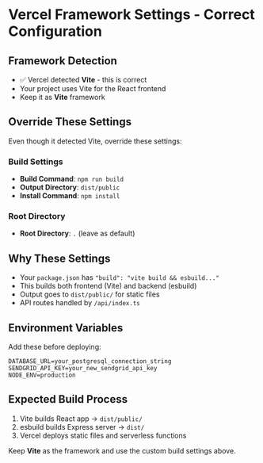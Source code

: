 # Vercel Framework Settings - Correct Configuration

## Framework Detection
- ✅ Vercel detected **Vite** - this is correct
- Your project uses Vite for the React frontend
- Keep it as **Vite** framework

## Override These Settings
Even though it detected Vite, override these settings:

### Build Settings
- **Build Command**: `npm run build`
- **Output Directory**: `dist/public`
- **Install Command**: `npm install`

### Root Directory
- **Root Directory**: `.` (leave as default)

## Why These Settings
- Your `package.json` has `"build": "vite build && esbuild..."`
- This builds both frontend (Vite) and backend (esbuild)
- Output goes to `dist/public/` for static files
- API routes handled by `/api/index.ts`

## Environment Variables
Add these before deploying:
```
DATABASE_URL=your_postgresql_connection_string
SENDGRID_API_KEY=your_new_sendgrid_api_key
NODE_ENV=production
```

## Expected Build Process
1. Vite builds React app → `dist/public/`
2. esbuild builds Express server → `dist/`
3. Vercel deploys static files and serverless functions

Keep **Vite** as the framework and use the custom build settings above.